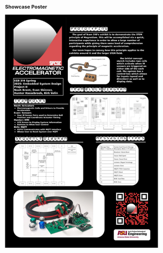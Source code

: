 ### Showcase Poster
[![Showcase Poster](https://raw.githubusercontent.com/ASU-EGR314-2025-S-310/ASU-EGR314-2025-S-310.github.io/refs/heads/main/assets/Correct2025-314-Portrait-Poster-Team310.jpg)](https://github.com/ASU-EGR314-2025-S-310/ASU-EGR314-2025-S-310.github.io/blob/main/assets/Team310_EGR314_PosterShowcase.pdf)
